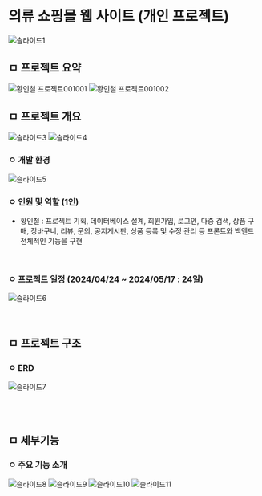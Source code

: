 # 의류 쇼핑몰 웹 사이트 (개인 프로젝트)
![슬라이드1](https://github.com/user-attachments/assets/24314c65-246d-480a-99a4-aaf36ebd3b2c)

## ㅁ 프로젝트 요약
![황인철 프로젝트001001](https://github.com/user-attachments/assets/c86978f7-5dff-41c5-a361-56d3f3e6c82e)
![황인철 프로젝트001002](https://github.com/user-attachments/assets/0ed4cbb8-d744-49b1-a4a9-50dae9db1dd8)
<br>

## ㅁ 프로젝트 개요
![슬라이드3](https://github.com/user-attachments/assets/bde10a95-d972-471c-9813-e91cfcaafb54)
![슬라이드4](https://github.com/user-attachments/assets/465330ce-d326-437a-963c-f74731cf1756)
<br>

### ㅇ 개발 환경
![슬라이드5](https://github.com/user-attachments/assets/a1c1d535-80e6-439f-9757-8e4508b4a1e6)
<br>

### ㅇ 인원 및 역할 (1인)
- 황인철 : 프로젝트 기획, 데이터베이스 설계, 회원가입, 로그인, 다중 검색, 상품 구매, 장바구니, 리뷰, 문의, 공지게시판, 상품 등록 및 수정 관리 등 프론트와 백엔드 전체적인 기능을 구현
<br>

### ㅇ 프로젝트 일정 (2024/04/24 ~ 2024/05/17 : 24일)
![슬라이드6](https://github.com/user-attachments/assets/367b4efb-d26f-4389-a5ea-925368bce15e)
<br><br><br>

## ㅁ 프로젝트 구조
### ㅇ ERD
![슬라이드7](https://github.com/user-attachments/assets/af2445a1-c6fb-4168-9e57-53e030afe87a)
<br><br><br><br>

## ㅁ 세부기능
### ㅇ 주요 기능 소개
![슬라이드8](https://github.com/user-attachments/assets/498a1346-c914-4c52-b007-b3c5f4d10c1d)
![슬라이드9](https://github.com/user-attachments/assets/e1daf9f3-3b2b-4f39-a012-4a89357d3021)
![슬라이드10](https://github.com/user-attachments/assets/b74b8245-0416-42a8-aaa8-5e8ffc73eeef)
![슬라이드11](https://github.com/user-attachments/assets/48ed6481-4426-4391-b749-54cdd68ca970)


